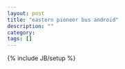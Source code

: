 ```yaml
---
layout: post
title: "eastern pioneer bus android"
description: ""
category: 
tags: []
---
```

{% include JB/setup %}
